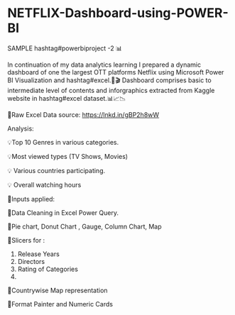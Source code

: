 # NETFLIX-Dashboard-using-POWER-BI
SAMPLE hashtag#powerbiproject -2 📊

In continuation of my data analytics learning I prepared a dynamic dashboard of one the largest OTT platforms Netflix using Microsoft Power BI Visualization and hashtag#excel.🎥🎬
Dashboard comprises basic to intermediate level of contents and inforgraphics extracted from Kaggle website in hashtag#excel dataset.📊📈📉

📑Raw Excel Data source:
https://lnkd.in/gBP2h8wW

Analysis:

💡Top 10 Genres in various categories.

💡Most viewed types (TV Shows, Movies)

💡 Various countries participating.

💡 Overall watching hours 

🔗Inputs applied: 

 📍Data Cleaning in Excel Power Query.
 
 📍Pie chart, Donut Chart , Gauge,
 Column Chart, Map
 
 📍Slicers for :
 1. Release Years
 2. Directors
 3. Rating of Categories
 4. 
 📍Countrywise Map representation

 📍Format Painter and Numeric Cards

